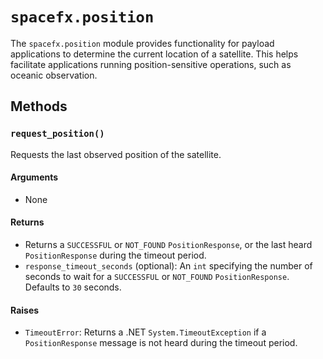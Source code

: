 # `spacefx.position`

The `spacefx.position` module provides functionality for payload applications to determine the current location of a satellite. This helps facilitate applications running position-sensitive operations, such as oceanic observation.

## Methods

### `request_position()`

Requests the last observed position of the satellite.

#### **Arguments**

- None

#### **Returns**

- Returns a `SUCCESSFUL` or `NOT_FOUND` `PositionResponse`, or the last heard `PositionResponse` during the timeout period.
- `response_timeout_seconds` (optional): An `int` specifying the number of seconds to wait for a `SUCCESSFUL` or `NOT_FOUND` `PositionResponse`. Defaults to `30` seconds.

#### **Raises**

- `TimeoutError`: Returns a .NET `System.TimeoutException` if a `PositionResponse` message is not heard during the timeout period.
